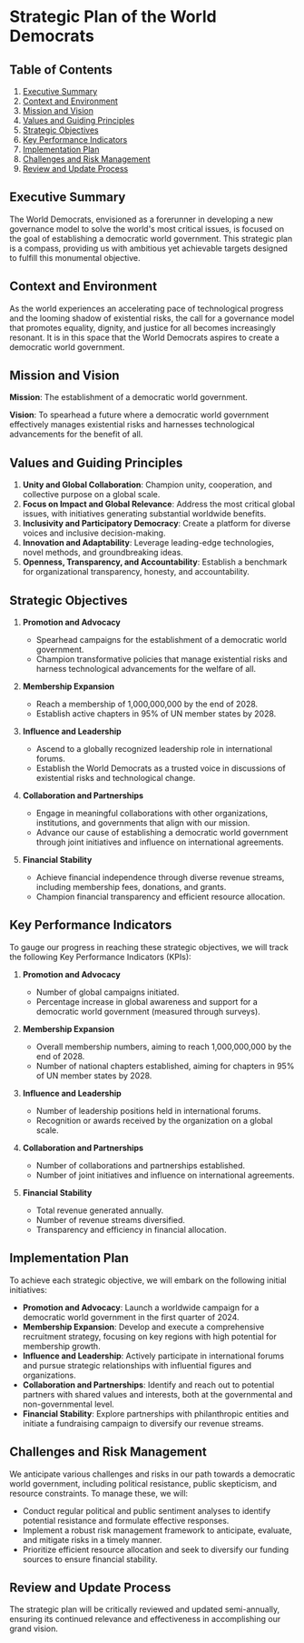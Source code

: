 # Strategic Plan of the World Democrats

## Table of Contents
1. [Executive Summary](#executive-summary)
2. [Context and Environment](#context-and-environment)
3. [Mission and Vision](#mission-and-vision)
4. [Values and Guiding Principles](#values-and-guiding-principles)
5. [Strategic Objectives](#strategic-objectives)
6. [Key Performance Indicators](#key-performance-indicators)
7. [Implementation Plan](#implementation-plan)
8. [Challenges and Risk Management](#challenges-and-risk-management)
9. [Review and Update Process](#review-and-update-process)

## Executive Summary
The World Democrats, envisioned as a forerunner in developing a new governance model to solve the world's most critical issues, is focused on the goal of establishing a democratic world government. This strategic plan is a compass, providing us with ambitious yet achievable targets designed to fulfill this monumental objective.

## Context and Environment
As the world experiences an accelerating pace of technological progress and the looming shadow of existential risks, the call for a governance model that promotes equality, dignity, and justice for all becomes increasingly resonant. It is in this space that the World Democrats aspires to create a democratic world government.

## Mission and Vision
**Mission**: The establishment of a democratic world government.

**Vision**: To spearhead a future where a democratic world government effectively manages existential risks and harnesses technological advancements for the benefit of all.

## Values and Guiding Principles
1. **Unity and Global Collaboration**: Champion unity, cooperation, and collective purpose on a global scale.
2. **Focus on Impact and Global Relevance**: Address the most critical global issues, with initiatives generating substantial worldwide benefits.
3. **Inclusivity and Participatory Democracy**: Create a platform for diverse voices and inclusive decision-making.
4. **Innovation and Adaptability**: Leverage leading-edge technologies, novel methods, and groundbreaking ideas.
5. **Openness, Transparency, and Accountability**: Establish a benchmark for organizational transparency, honesty, and accountability.

## Strategic Objectives

1. **Promotion and Advocacy**
   - Spearhead campaigns for the establishment of a democratic world government.
   - Champion transformative policies that manage existential risks and harness technological advancements for the welfare of all.

2. **Membership Expansion**
   - Reach a membership of 1,000,000,000 by the end of 2028.
   - Establish active chapters in 95% of UN member states by 2028.

3. **Influence and Leadership**
   - Ascend to a globally recognized leadership role in international forums.
   - Establish the World Democrats as a trusted voice in discussions of existential risks and technological change.

4. **Collaboration and Partnerships**
   - Engage in meaningful collaborations with other organizations, institutions, and governments that align with our mission.
   - Advance our cause of establishing a democratic world government through joint initiatives and influence on international agreements.

5. **Financial Stability**
   - Achieve financial independence through diverse revenue streams, including membership fees, donations, and grants.
   - Champion financial transparency and efficient resource allocation.

## Key Performance Indicators
To gauge our progress in reaching these strategic objectives, we will track the following Key Performance Indicators (KPIs):

1. **Promotion and Advocacy**
   - Number of global campaigns initiated.
   - Percentage increase in global awareness and support for a democratic world government (measured through surveys).

2. **Membership Expansion**
   - Overall membership numbers, aiming to reach 1,000,000,000 by the end of 2028.
   - Number of national chapters established, aiming for chapters in 95% of UN member states by 2028.

3. **Influence and Leadership**
   - Number of leadership positions held in international forums.
   - Recognition or awards received by the organization on a global scale.

4. **Collaboration and Partnerships**
   - Number of collaborations and partnerships established.
   - Number of joint initiatives and influence on international agreements.

5. **Financial Stability**
   - Total revenue generated annually.
   - Number of revenue streams diversified.
   - Transparency and efficiency in financial allocation.

## Implementation Plan
To achieve each strategic objective, we will embark on the following initial initiatives:
   - **Promotion and Advocacy**: Launch a worldwide campaign for a democratic world government in the first quarter of 2024.
   - **Membership Expansion**: Develop and execute a comprehensive recruitment strategy, focusing on key regions with high potential for membership growth.
   - **Influence and Leadership**: Actively participate in international forums and pursue strategic relationships with influential figures and organizations.
   - **Collaboration and Partnerships**: Identify and reach out to potential partners with shared values and interests, both at the governmental and non-governmental level.
   - **Financial Stability**: Explore partnerships with philanthropic entities and initiate a fundraising campaign to diversify our revenue streams.

## Challenges and Risk Management
We anticipate various challenges and risks in our path towards a democratic world government, including political resistance, public skepticism, and resource constraints. To manage these, we will:
   - Conduct regular political and public sentiment analyses to identify potential resistance and formulate effective responses.
   - Implement a robust risk management framework to anticipate, evaluate, and mitigate risks in a timely manner.
   - Prioritize efficient resource allocation and seek to diversify our funding sources to ensure financial stability.

## Review and Update Process
The strategic plan will be critically reviewed and updated semi-annually, ensuring its continued relevance and effectiveness in accomplishing our grand vision.
